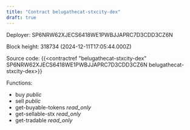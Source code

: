 ```yaml
---
title: "Contract belugathecat-stxcity-dex"
draft: true
---
```

Deployer: SP6NRW62XJECS6418WE1PWBJJAPRC7D3CDD3CZ6N


 



Block height: 318734 (2024-12-11T17:05:44.000Z)

Source code: {{<contractref "belugathecat-stxcity-dex" SP6NRW62XJECS6418WE1PWBJJAPRC7D3CDD3CZ6N belugathecat-stxcity-dex>}}

Functions:

* buy _public_
* sell _public_
* get-buyable-tokens _read_only_
* get-sellable-stx _read_only_
* get-tradable _read_only_

